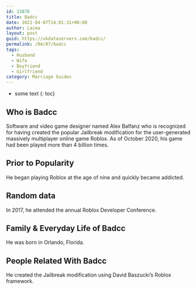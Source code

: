 ```yaml
---
id: 13876
title: Badcc
date: 2021-04-07T14:01:31+00:00
author: Laima
layout: post
guid: https://ukdataservers.com/badcc/
permalink: /04/07/badcc
tags:
  - Husband
  - Wife
  - Boyfriend
  - Girlfriend
category: Marriage Guides
---
```


* some text
{: toc}


## Who is Badcc
                  
                  
                  
Software and video game designer named Alex Balfanz who is recognized for having created the popular Jailbreak modification for the user-generated massively multiplayer online game Roblox. As of October 2020, his game had been played more than 4 billion times. 
                  
              
            
              
            
                
                
                
## Prior to Popularity
                  
                  
                  
He began playing Roblox at the age of nine and quickly became addicted. 
                  
              
            
              
            
                
                
                
## Random data
                  
                  
                  
In 2017, he attended the annual Roblox Developer Conference. 
                  
              
            
              
            
                
                
                
## Family & Everyday Life of Badcc
                  
                  
                  
He was born in Orlando, Florida. 
                  
              
            
              
            
                
                
                
## People Related With Badcc
                  
                  
                  
He created the Jailbreak modification using David Baszucki&#8217;s Roblox framework. 
                  
              
            
              
            
                
              
            
              
              
            
            
              
            
          
          
          